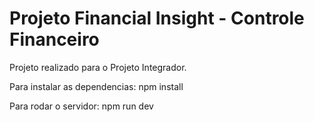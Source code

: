 # Projeto Financial Insight - Controle Financeiro

Projeto realizado para o Projeto Integrador.

Para instalar as dependencias:
npm install

Para rodar o servidor:
npm run dev